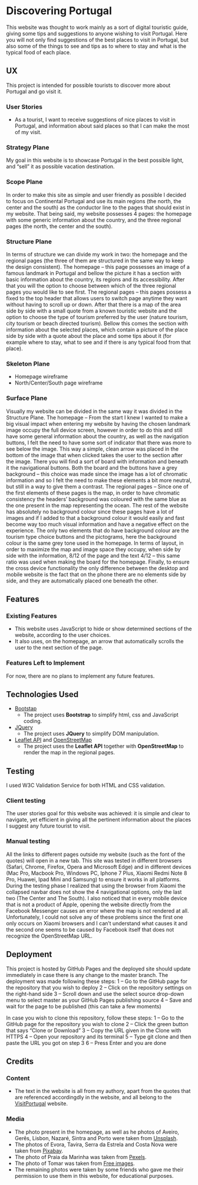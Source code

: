 # Discovering Portugal

This website was thought to work mainly as a sort of digital touristic guide, giving some tips and suggestions to anyone wishing to visit Portugal. Here you will not only find suggestions of the best places to visit in Portugal, but also some of the things to see and tips as to where to stay and what is the typical food of each place.
 
## UX
 
This project is intended for possible tourists to discover more about Portugal and go visit it.

### User Stories
- As a tourist, I want to receive suggestions of nice places to visit in Portugal, and information about said places so that I can make the most of my visit.

### Strategy Plane
My goal in this website is to showcase Portugal in the best possible light, and “sell” it as possible vacation destination.

### Scope Plane
In order to make this site as simple and user friendly as possible I decided to focus on Continental Portugal and use its main regions (the north, the center and the south) as the conductor line to the pages that should exist in my website. That being said, my website possesses 4 pages: the homepage with some generic information about the country, and the three regional pages (the north, the center and the south).

### Structure Plane
In terms of structure we can divide my work in two: the homepage and the regional pages (the three of them are structured in the same way to keep the design consistent).
The homepage – this page possesses an image of a famous landmark in Portugal and bellow the picture it has a section with basic information about the country, its regions and its accessibility. After that you will the option to choose between which of the three regional pages you would like to see first.
The regional pages – this pages possess a fixed to the top header that allows users to switch page anytime they want without having to scroll up or down. After that there is a map of the area side by side with a small quote from a known touristic website and the option to choose the type of tourism preferred by the user (nature tourism, city tourism or beach directed tourism). Bellow this comes the section with information about the selected places, which contain a picture of the place side by side with a quote about the place and some tips about it (for example where to stay, what to see and if there is any typical food from that place).

### Skeleton Plane
- Homepage wireframe
- North/Center/South page wireframe

### Surface Plane
Visually my website can be divided in the same way it was divided in the Structure Plane.
The homepage – From the start I knew I wanted to make a big visual impact when entering my website by having the chosen landmark image occupy the full device screen, however in order to do this and still have some general information about the country, as well as the navigation buttons, I felt the need to have some sort of indicator that there was more to see below the image. This way a simple, clean arrow was placed in the bottom of the image that when clicked takes the user to the section after the image. There you will find a sort of board with information and beneath it the navigational buttons. Both the board and the buttons have a grey background – this choice was made since the image has a lot of chromatic information and so I felt the need to make these elements a bit more neutral, but still in a way to give them a contrast.
The regional pages – Since one of the first elements of these pages is the map, in order to have chromatic consistency the headers’ background was coloured with the same blue as the one present in the map representing the ocean. The rest of the website has absolutely no background colour since these pages have a lot of images and if I added to that a background colour it would easily and fast become way too much visual information and have a negative effect on the experience. The only two elements that do have background colour are the tourism type choice buttons and the pictograms, here the background colour is the same grey tone used in the homepage. In terms of layout, in order to maximize the map and image space they occupy, when side by side with the information, 8/12 of the page and the text 4/12 – this same ratio was used when making the board for the homepage.
Finally, to ensure the cross device functionality the only difference between the desktop and mobile website is the fact that on the phone there are no elements side by side, and they are automatically placed one beneath the other.

## Features
 
### Existing Features
- This website uses JavaScript to hide or show determined sections of the website, according to the user choices.
- It also uses, on the homepage, an arrow that automatically scrolls the user to the next section of the page. 

### Features Left to Implement
For now, there are no plans to implement any future features.

## Technologies Used

- [Bootstap](https://getbootstrap.com/)
    - The project uses **Bootstrap** to simplify html, css and JavaScript coding.
- [JQuery](https://jquery.com)
    - The project uses **JQuery** to simplify DOM manipulation.
- [Leaflet API](https://leafletjs.com/) and [OpenStreetMap](https://www.openstreetmap.org/#map=15/10.3714/-85.1239)
    - The project uses the **Leaflet API** together with **OpenStreetMap** to render the map in the regional pages.


## Testing

I used W3C Validation Service for both HTML and CSS validation.

### Client testing

The user stories goal for this website was achieved: it is simple and clear to navigate, yet efficient in giving all the pertinent information about the places I suggest any future tourist to visit.

### Manual testing
All the links to different pages outside my website (such as the font of the quotes) will open in a new tab. 
This site was tested in different browsers (Safari, Chrome, Firefox, Opera and Microsoft Edge) and in different devices (Mac Pro, Macbook Pro, Windows PC, Iphone 7 Plus, Xiaomi Redmi Note 8 Pro, Huawei, Ipad Mini and Samsung) to ensure it works in all platforms. During the testing phase I realized that using the browser from Xiaomi the collapsed navbar does not show the 4 navigational options, only the last two (The Center and The South). I also noticed that in every mobile device that is not a product of Apple, opening the website directly from the Facebook Messenger causes an error where the map is not rendered at all. Unfortunately, I could not solve any of these problems since the first one only occurs on Xiaomi browsers and I can’t understand what causes it and the second one seems to be caused by Facebook itself that does not recognize the OpenStreetMap URL.


## Deployment

This project is hosted by GitHub Pages and the deployed site should update immediately in case there is any change to the master branch.
The deployment was made following these steps:
1 – Go to the GitHub page for the repository that you wish to deploy
2 – Click on the repository settings on the right-hand side
3 – Scroll down and use the select source drop-down menu to select master as your GitHub Pages publishing source
4 – Save and wait for the page to be published (this can take a few moments)

In case you wish to clone this repository, follow these steps:
1 – Go to the GitHub page for the repository you wish to clone
2 – Click the green button that says “Clone or Download”
3 – Copy the URL given in the Clone with HTTPS
4 – Open your repository and its terminal
5 – Type git clone and then paste the URL you got on step 3
6 – Press Enter and you are done


## Credits

### Content
- The text in the website is all from my authory, apart from the quotes that are referenced accordingdly in the website, and all belong to the [VisitPortugal](https://www.visitportugal.com/en) website.

### Media
- The photo present in the homepage, as well as he photos of Aveiro, Gerês, Lisbon, Nazaré, Sintra and Porto were taken from [Unsplash](https://unsplash.com/).
- The photos of Evora, Tavira, Serra da Estrela and Costa Nova were taken from [Pixabay](https://pixabay.com/pt/).
- The photo of Praia da Marinha was taken from [Pexels](https://www.pexels.com/).
- The photo of Tomar was taken from [Free images](https://www.freeimages.com/).
- The remaining photos were taken by some friends who gave me their permission to use them in this website, for educational purposes.
